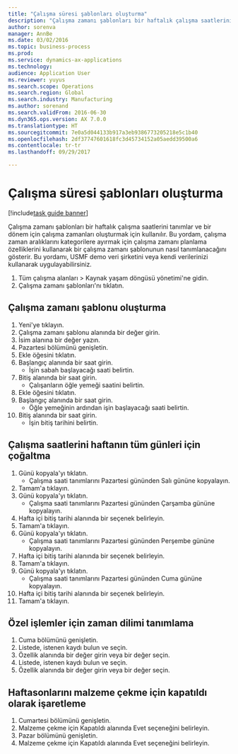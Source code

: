 ```yaml
--- 
title: "Çalışma süresi şablonları oluşturma"
description: "Çalışma zamanı şablonları bir haftalık çalışma saatlerini tanımlar ve bir dönem için çalışma zamanları oluşturmak için kullanılır."
author: sorenva
manager: AnnBe
ms.date: 03/02/2016
ms.topic: business-process
ms.prod: 
ms.service: dynamics-ax-applications
ms.technology: 
audience: Application User
ms.reviewer: yuyus
ms.search.scope: Operations
ms.search.region: Global
ms.search.industry: Manufacturing
ms.author: sorenand
ms.search.validFrom: 2016-06-30
ms.dyn365.ops.version: AX 7.0.0
ms.translationtype: HT
ms.sourcegitcommit: 7e0a5d044133b917a3eb9386773205218e5c1b40
ms.openlocfilehash: 2df37747601618fc3d45734152a05aedd39500a6
ms.contentlocale: tr-tr
ms.lasthandoff: 09/29/2017

---
```

# <a name="create-working-time-templates"></a>Çalışma süresi şablonları oluşturma

[!include[task guide banner](../../includes/task-guide-banner.md)]

Çalışma zamanı şablonları bir haftalık çalışma saatlerini tanımlar ve bir dönem için çalışma zamanları oluşturmak için kullanılır. Bu yordam, çalışma zaman aralıklarını kategorilere ayırmak için çalışma zamanı planlama özelliklerini kullanarak bir çalışma zamanı şablonunun nasıl tanımlanacağını gösterir. Bu yordamı, USMF demo veri şirketini veya kendi verilerinizi kullanarak uygulayabilirsiniz.

1. Tüm çalışma alanları > Kaynak yaşam döngüsü yönetimi'ne gidin.
2. Çalışma zamanı şablonları'nı tıklatın.

## <a name="create-working-time-template"></a>Çalışma zamanı şablonu oluşturma
1. Yeni'ye tıklayın.
2. Çalışma zamanı şablonu alanında bir değer girin.
3. İsim alanına bir değer yazın.
4. Pazartesi bölümünü genişletin.
5. Ekle öğesini tıklatın.
6. Başlangıç alanında bir saat girin.
    * İşin sabah başlayacağı saati belirtin.  
7. Bitiş alanında bir saat girin.
    * Çalışanların öğle yemeği saatini belirtin.  
8. Ekle öğesini tıklatın.
9. Başlangıç alanında bir saat girin.
    * Öğle yemeğinin ardından işin başlayacağı saati belirtin.  
10. Bitiş alanında bir saat girin.
    * İşin bitiş tarihini belirtin.  

## <a name="replicate-working-times-to-all-week-days"></a>Çalışma saatlerini haftanın tüm günleri için çoğaltma
1. Günü kopyala'yı tıklatın.
    * Çalışma saati tanımlarını Pazartesi gününden Salı gününe kopyalayın.  
2. Tamam'a tıklayın.
3. Günü kopyala'yı tıklatın.
    * Çalışma saati tanımlarını Pazartesi gününden Çarşamba gününe kopyalayın.  
4. Hafta içi bitiş tarihi alanında bir seçenek belirleyin.
5. Tamam'a tıklayın.
6. Günü kopyala'yı tıklatın.
    * Çalışma saati tanımlarını Pazartesi gününden Perşembe gününe kopyalayın.  
7. Hafta içi bitiş tarihi alanında bir seçenek belirleyin.
8. Tamam'a tıklayın.
9. Günü kopyala'yı tıklatın.
    * Çalışma saati tanımlarını Pazartesi gününden Cuma gününe kopyalayın.  
10. Hafta içi bitiş tarihi alanında bir seçenek belirleyin.
11. Tamam'a tıklayın.

## <a name="define-time-slots-for-special-operations"></a>Özel işlemler için zaman dilimi tanımlama
1. Cuma bölümünü genişletin.
2. Listede, istenen kaydı bulun ve seçin.
3. Özellik alanında bir değer girin veya bir değer seçin.
4. Listede, istenen kaydı bulun ve seçin.
5. Özellik alanında bir değer girin veya bir değer seçin.

## <a name="mark-weekend-days-as-closed-for-pickup"></a>Haftasonlarını malzeme çekme için kapatıldı olarak işaretleme
1. Cumartesi bölümünü genişletin.
2. Malzeme çekme için Kapatıldı alanında Evet seçeneğini belirleyin.
3. Pazar bölümünü genişletin.
4. Malzeme çekme için Kapatıldı alanında Evet seçeneğini belirleyin.


